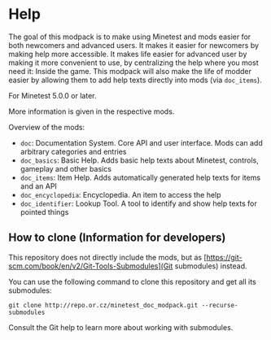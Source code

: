 # Help
The goal of this modpack is to make using Minetest and mods easier for both
newcomers and advanced users.
It makes it easier for newcomers by making help more accessible.
It makes life easier for advanced user by making it more convenient to use, by
centralizing the help where you most need it: Inside the game. This modpack
will also make the life of modder easier by allowing them to add help texts
directly into mods (via `doc_items`).

For Minetest 5.0.0 or later.

More information is given in the respective mods.

Overview of the mods:

* `doc`: Documentation System. Core API and user interface. Mods can add arbitrary categories and entries
* `doc_basics`: Basic Help. Adds basic help texts about Minetest, controls, gameplay and other basics
* `doc_items`: Item Help. Adds automatically generated help texts for items and an API
* `doc_encyclopedia`: Encyclopedia. An item to access the help
* `doc_identifier`: Lookup Tool. A tool to identify and show help texts for pointed things

## How to clone (Information for developers)

This repository does not directly include the mods,
but as [https://git-scm.com/book/en/v2/Git-Tools-Submodules](Git submodules) instead.

You can use the following command to clone this repository and get all its submodules:

    git clone http://repo.or.cz/minetest_doc_modpack.git --recurse-submodules

Consult the Git help to learn more about working with submodules.
